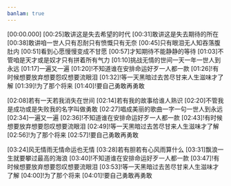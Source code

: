 ```yaml
---
banlam: true
---
```

[00:00.000]
[00:25]敢讲这是失去希望的时代
[00:31]敢讲这是失去期待的所在
[00:38]敢讲咱一世人只有忍耐只有愤慨只有无奈
[00:45]只有眼泪无人知吞落腹肚内
[00:51]看到心愿慢慢变成不甘愿
[00:57]才知期待不能静静的等待
[01:03]不管咱是天才或是奴才只有拼着所有气力
[01:10]挑战无情的世间一天一年一世人到永远
[01:17]一遍又一遍
[01:20]!不知道谁在安排命运好歹一人都一款
[01:26]!有时候想要放弃想要怨叹想要流眼泪
[01:32]!等一天黑暗过去苦尽甘来人生滋味才了解
[01:39]!为了那个将来
[01:40]!要自己勇敢再勇敢

[02:08]若有一天若我消失在世间
[02:14]若有我的故事给谁人熟识
[02:20]不管我是成功或是失败我的名字叫做勇敢
[02:27]唱成美丽的歌曲一字一句一世人到永远
[02:34]一遍又一遍
[02:36]!不知道谁在安排命运好歹一人都一款
[02:43]!有时候想要放弃想要怨叹想要流眼泪
[02:49]!等一天黑暗过去苦尽甘来人生滋味才了解
[02:56]!为了那个将来
[02:57]!要自己勇敢再勇敢

[03:24]风无情雨无情命运也无情
[03:28]若有胆若有心风雨算什么
[03:31]飘浪一生就要攀过最高的海浪
[03:40]!不知道谁在安排命运好歹一人都一款
[03:47]!有时候想要放弃想要怨叹想要流眼泪
[03:53]!等一天黑暗过去苦尽甘来人生滋味才了解
[04:00]!为了那个将来
[04:01]!要自己勇敢再勇敢